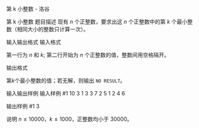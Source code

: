 



第 k 小整数 - 洛谷














第 k 小整数
题目描述
现有 $n$ 个正整数，要求出这 $n$ 个正整数中的第 $k$ 个最小整数（相同大小的整数只计算一次）。

输入输出格式
输入格式

第一行为 $n$ 和 $k$; 第二行开始为 $n$ 个正整数的值，整数间用空格隔开。

输出格式

第$k$个最小整数的值；若无解，则输出 `NO RESULT`。

输入输出样例
输入样例 #1
10 3
1 3 3 7 2 5 1 2 4 6

输出样例 #1
3

说明
$n \leq 10000$，$k \leq 1000$，正整数均小于 $30000$。






